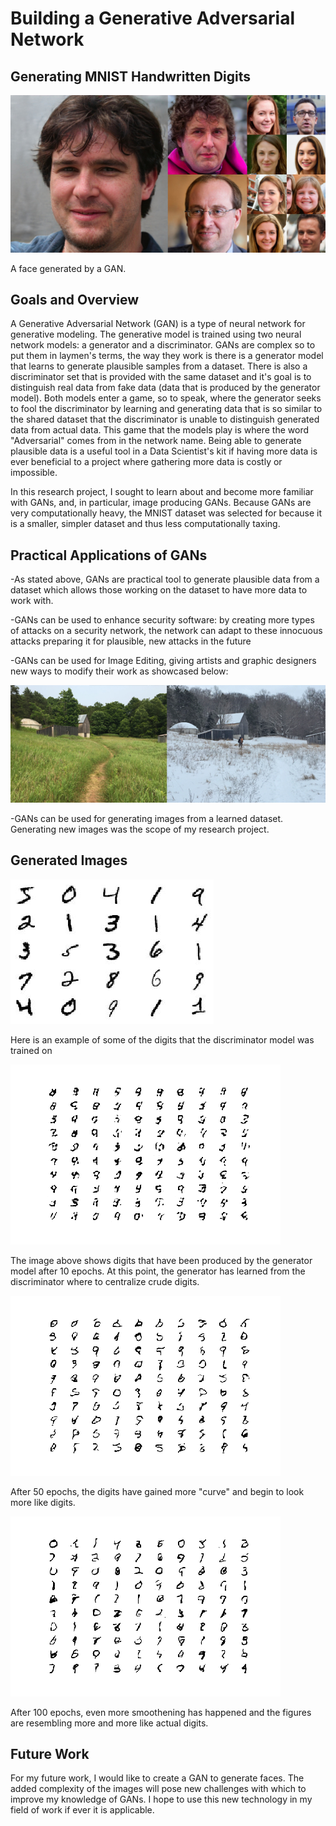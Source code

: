 # Building a Generative Adversarial Network
## Generating MNIST Handwritten Digits

![](images/ganfaces.jpg)

A face generated by a GAN.

## Goals and Overview

A Generative Adversarial Network (GAN) is a type of neural network for generative modeling. The generative model is trained using two neural network models: a generator and a discriminator. GANs are complex so to put them in laymen's terms, the way they work is there is a generator model that learns to generate plausible samples from a dataset. There is also a discriminator set that is provided with the same dataset and it's goal is to distinguish real data from fake data (data that is produced by the generator model). Both models enter a game, so to speak, where the generator seeks to fool the discriminator by learning and generating data that is so similar to the shared dataset that the discriminator is unable to distinguish generated data from actual data. This game that the models play is where the word "Adversarial" comes from in the network name. Being able to generate plausible data is a useful tool in a Data Scientist's kit if having more data is ever beneficial to a project where gathering more data is costly or impossible.

In this research project, I sought to learn about and become more familiar with GANs, and, in particular, image producing GANs. Because GANs are very computationally heavy, the MNIST dataset was selected for because it is a smaller, simpler dataset and thus less computationally taxing.

## Practical Applications of GANs

-As stated above, GANs are practical tool to generate plausible data from a dataset which allows those working on the dataset to have more data to work with.

-GANs can be used to enhance security software: by creating more types of attacks on a security network, the network can adapt to these innocuous attacks preparing it for plausible, new attacks in the future

-GANs can be used for Image Editing, giving artists and graphic designers new ways to modify their work as showcased below:

![](images/edit.png)

-GANs can be used for generating images from a learned dataset. Generating new images was the scope of my research project.

## Generated Images

![](images/digits.jpg)

Here is an example of some of the digits that the discriminator model was trained on

![](images/10.png)

The image above shows digits that have been produced by the generator model after 10 epochs. At this point, the generator has learned from the discriminator where to centralize crude digits.

![](images/50.png)

After 50 epochs, the digits have gained more "curve" and begin to look more like digits.

![](images/100.png)

After 100 epochs, even more smoothening has happened and the figures are resembling more and more like actual digits.

## Future Work

For my future work, I would like to create a GAN to generate faces. The added complexity of the images will pose new challenges with which to improve my knowledge of GANs. I hope to use this new technology in my field of work if ever it is applicable.